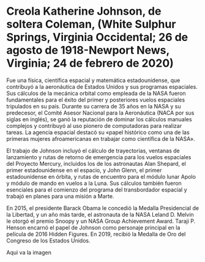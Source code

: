 # **Creola Katherine Johnson, de soltera Coleman, (White Sulphur Springs, Virginia Occidental; 26 de agosto de 1918-Newport News, Virginia; 24 de febrero de 2020)**

Fue una física, científica espacial y matemática estadounidense, que contribuyó a la aeronáutica de Estados Unidos y sus programas espaciales. Sus cálculos de la mecánica orbital como empleada de la NASA fueron fundamentales para el éxito del primer y posteriores vuelos espaciales tripulados en su país. Durante su carrera de 35 años en la NASA y su predecesor, el Comité Asesor Nacional para la Aeronáutica (NACA por sus siglas en inglés), se ganó la reputación de dominar los cálculos manuales complejos y contribuyó al uso pionero de computadoras para realizar tareas. La agencia espacial destacó su «papel histórico como una de las primeras mujeres afroamericanas en trabajar como científica de la NASA».

El trabajo de Johnson incluyó el cálculo de trayectorias, ventanas de lanzamiento y rutas de retorno de emergencia para los vuelos espaciales del Proyecto Mercury, incluidos los de los astronautas Alan Shepard, el primer estadounidense en el espacio, y John Glenn, el primer estadounidense en órbita, y rutas de encuentro para el módulo lunar Apolo y módulo de mando en vuelos a la Luna. Sus cálculos también fueron esenciales para el comienzo del programa del transbordador espacial y trabajó en planes para una misión a Marte.

En 2015, el presidente Barack Obama le concedió la Medalla Presidencial de la Libertad, y un año más tarde, el astronauta de la NASA Leland D. Melvin le otorgó el premio Snoopy y un NASA Group Achievement Award. Taraji P. Henson encarnó el papel de Johnson como personaje principal en la película de 2016 Hidden Figures. En 2019, recibió la Medalla de Oro del Congreso de los Estados Unidos.


Aqui va la imagen
